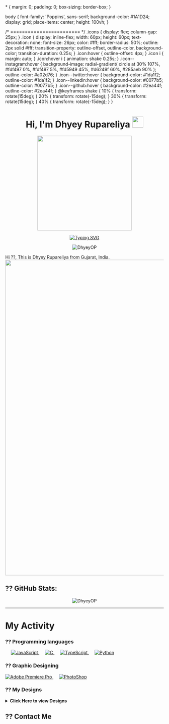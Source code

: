 <html>
<head>
* {
	margin: 0;
	padding: 0;
	box-sizing: border-box;
}

body {
	font-family: 'Poppins', sans-serif;
	background-color: #1A1D24;
	display: grid;
	place-items: center;
	height: 100vh;
}

/* ======================== */
.icons {
	display: flex;
	column-gap: 25px;
}
.icon {
	display: inline-flex;
	width: 60px;
	height: 60px;
	text-decoration: none;
	font-size: 26px;
	color: #fff;
	border-radius: 50%;
	outline: 2px solid #fff;
	transition-property: outline-offset, outline-color, background-color;
	transition-duration: 0.25s;
}
.icon:hover {
	outline-offset: 4px;
}
.icon i {
	margin: auto;
}
.icon:hover i {
	animation: shake 0.25s;
}
.icon--instagram:hover {
	background-image: radial-gradient(
		circle at 30% 107%,
		#fdf497 0%,
		#fdf497 5%,
		#fd5949 45%,
		#d6249f 60%,
		#285aeb 90%
	);
	outline-color: #a02d76;
}
.icon--twitter:hover {
	background-color: #1da1f2;
	outline-color: #1da1f2;
}
.icon--linkedin:hover {
	background-color: #0077b5;
	outline-color: #0077b5;
}
.icon--github:hover {
	background-color: #2ea44f;
	outline-color: #2ea44f;
}
@keyframes shake {
	10% {
		transform: rotate(15deg);
	}
	20% {
		transform: rotate(-15deg);
	}
	30% {
		transform: rotate(15deg);
	}
	40% {
		transform: rotate(-15deg);
	}
}
</head>
<body>
<h1 align="center">Hi, I'm Dhyey Rupareliya <img src="https://media.giphy.com/media/hvRJCLFzcasrR4ia7z/giphy.gif" width="35"></h1>
<p align="center"> <img src="https://cdn.discordapp.com/attachments/1106521705226186763/1114470949056692224/Sukuna.gif.gif" height = 300>
<p align="center"><a href="https://git.io/typing-svg"><img src="https://readme-typing-svg.demolab.com?font=Fira+Code&pause=1000&width=435&lines=Interested+in+Computer+Science;GFX+and+VFX+Learner+.+.+." alt="Typing SVG" /></a>
<p align="center"> <img src="https://komarev.com/ghpvc/?username=DhyeyOP&label=Profile%20views&color=0e75b6&style=plastic" alt="DhyeyOP" /> </p>
Hi ??, This is Dhyey Rupareliya from Gujarat, India.

<img src="https://media.discordapp.net/attachments/938127357728940123/938301364042367006/divider-1-1-1.gif" width="1000">

<h2> ?? GitHub Stats:</h2>

<p align="center"><img align="center" src="https://github-readme-stats.vercel.app/api?username=DhyeyOP&show_icons=true&theme=nightowl&locale=en" alt="DhyeyOP" />

<hr>
  
# My Activity  

### ?? Programming languages

<p align="left">
  &emsp;
  <a href="https://developer.mozilla.org/en-US/docs/Web/JavaScript" target="_blank"> 
     <img alt="JavaScript" src="https://img.shields.io/badge/JavaScript-F7DF1E?style=for-the-badge&logo=javascript&logoColor=white">
   </a> 
  &emsp; 
  <a href="https://www.cprogramming.com/" target="_blank"> 
    <img alt="C" src="https://img.shields.io/badge/C-00599C?style=for-the-badge&logo=c&logoColor=white">
  </a> 
  &emsp;
  <a href="https://www.tutorialspoint.com/typescript/index.htm" target="_blank"> 
    <img alt="TypeScript" src="https://img.shields.io/badge/TypeScript-007ACC?style=for-the-badge&logo=typescript&logoColor=white">
  </a> 
  &emsp;
   <a href="https://www.python.org" target="_blank">
    <img alt="Python" src="https://img.shields.io/badge/Python-3776AB?style=for-the-badge&logo=python&logoColor=white">
  </a>
</p>
  
### ?? Graphic Designing

<p align="left">
  <a href="https://www.adobe.com/in/products/premiere.html" target="_blank"> 
   <img alt="Adobe Premiere Pro" src="https://img.shields.io/badge/Adobe%20Premiere%20Pro-9999FF?style=for-the-badge&logo=Adobe%20Premiere%20Pro&logoColor=white"/>
  </a>
    &emsp;
  <a href="#">
  	<img alt="PhotoShop" src="https://img.shields.io/badge/Adobe%20Photoshop-31A8FF?style=for-the-badge&logo=Adobe%20Photoshop&logoColor=black"/>
  </a>
 </p>

 ### ?? My Designs

 <details> 
 <summary><b>Click Here to view Designs</b></summary>
 <p align="center">
 <img src="https://media.discordapp.net/attachments/1106521705226186763/1114472406929641482/Sample1.jpg?width=1025&height=342">
  <hr>
 <img src="https://media.discordapp.net/attachments/1106521705226186763/1114472407235833856/Sample.jpg?width=1025&height=169">
 </details>

## ?? Contact Me
  <div class="icons">
    <a href="https://www.instagram.com/_dhyey_rupareliya_/" class="icon icon--instagram">
      <i class="ri-instagram-line"></i>
    </a>
    <a href="#" class="icon icon--twitter">
      <i class="ri-twitter-line"></i>
    </a>
    <a href="#" class="icon icon--linkedin">
      <i class="ri-linkedin-line"></i>
    </a>
    <a href="https://github.com/DhyeyOP" class="icon icon--github">
      <i class="ri-github-line"></i>
    </a>
  </div>
</body>
</html>
